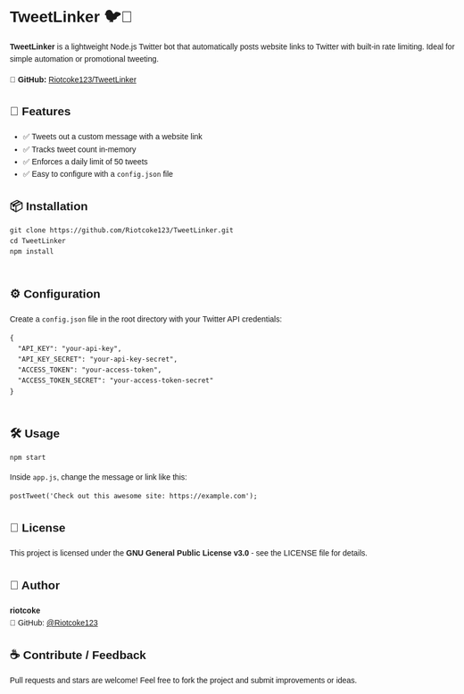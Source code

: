 <!DOCTYPE html>
<html lang="en">
<head>
  <meta charset="UTF-8" />
  <meta name="viewport" content="width=device-width, initial-scale=1.0"/>
  <title>TweetLinker</title>
</head>
<body style="font-family: Arial, sans-serif; line-height: 1.6; max-width: 800px; margin: auto; padding: 2rem;">

  <h1>TweetLinker 🐦🔗</h1>
  <p><strong>TweetLinker</strong> is a lightweight Node.js Twitter bot that automatically posts website links to Twitter with built-in rate limiting. Ideal for simple automation or promotional tweeting.</p>
  <p>🔗 <strong>GitHub:</strong> <a href="https://github.com/Riotcoke123/TweetLinker">Riotcoke123/TweetLinker</a></p>

  <h2>🚀 Features</h2>
  <ul>
    <li>✅ Tweets out a custom message with a website link</li>
    <li>✅ Tracks tweet count in-memory</li>
    <li>✅ Enforces a daily limit of 50 tweets</li>
    <li>✅ Easy to configure with a <code>config.json</code> file</li>
  </ul>

  <h2>📦 Installation</h2>
  <pre><code>git clone https://github.com/Riotcoke123/TweetLinker.git
cd TweetLinker
npm install
  </code></pre>

  <h2>⚙️ Configuration</h2>
  <p>Create a <code>config.json</code> file in the root directory with your Twitter API credentials:</p>
  <pre><code>{
  "API_KEY": "your-api-key",
  "API_KEY_SECRET": "your-api-key-secret",
  "ACCESS_TOKEN": "your-access-token",
  "ACCESS_TOKEN_SECRET": "your-access-token-secret"
}
  </code></pre>

  <h2>🛠 Usage</h2>
  <pre><code>npm start</code></pre>
  <p>Inside <code>app.js</code>, change the message or link like this:</p>
  <pre><code>postTweet('Check out this awesome site: https://example.com');</code></pre>

  <h2>📄 License</h2>
  <p>This project is licensed under the <strong>GNU General Public License v3.0</strong> - see the LICENSE file for details.</p>

  <h2>👤 Author</h2>
  <p><strong>riotcoke</strong><br>
  🔗 GitHub: <a href="https://github.com/Riotcoke123">@Riotcoke123</a></p>

  <h2>☕ Contribute / Feedback</h2>
  <p>Pull requests and stars are welcome! Feel free to fork the project and submit improvements or ideas.</p>

</body>
</html>
